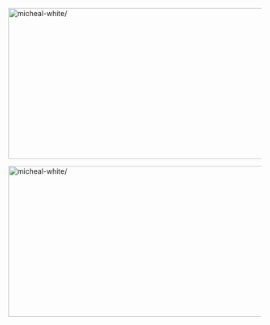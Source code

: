 <a href="https://linkedin.com/in/micheal-white/" target="blank"><img align="center" src="https://i.giphy.com/media/V4NSR1NG2p0KeJJyr5/giphy.webp" alt="micheal-white/" height="300" width="1100" /></a>

<a href="https://linkedin.com/in/micheal-white/" target="blank"><img align="center" src="https://giphy.com/gifs/hacker-hacking-binary-V4NSR1NG2p0KeJJyr5?utm_source=media-link&utm_medium=landing&utm_campaign=Media%20Links&utm_term=https://giphy.com/" alt="micheal-white/" height="300" width="1100" /></a>


